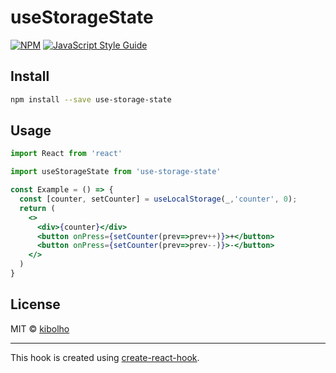 # useStorageState

>

[![NPM](https://img.shields.io/npm/v/use-storage-state.svg)](https://www.npmjs.com/package/use-storage-state) [![JavaScript Style Guide](https://img.shields.io/badge/code_style-standard-brightgreen.svg)](https://standardjs.com)

## Install

```bash
npm install --save use-storage-state
```

## Usage

```jsx
import React from 'react'

import useStorageState from 'use-storage-state'

const Example = () => {
  const [counter, setCounter] = useLocalStorage(_,'counter', 0);
  return (
    <>
      <div>{counter}</div>
      <button onPress={setCounter(prev=>prev++)}>+</button>
      <button onPress={setCounter(prev=>prev--)}>-</button>
    </>
  )
}
```

## License

MIT © [kibolho](https://github.com/kibolho)

---

This hook is created using [create-react-hook](https://github.com/hermanya/create-react-hook).
